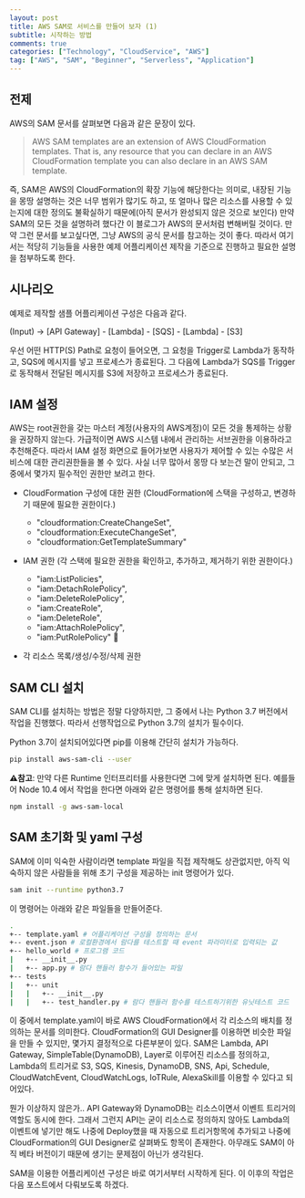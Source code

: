 ```yaml
---
layout: post
title: AWS SAM로 서비스를 만들어 보자 (1)
subtitle: 시작하는 방법
comments: true
categories: ["Technology", "CloudService", "AWS"]
tag: ["AWS", "SAM", "Beginner", "Serverless", "Application"]
---
```


## 전제

AWS의 SAM 문서를 살펴보면 다음과 같은 문장이 있다.
> AWS SAM templates are an extension of AWS CloudFormation templates. That is, any resource that you can declare in an AWS CloudFormation template you can also declare in an AWS SAM template.

즉, SAM은 AWS의 CloudFormation의 확장 기능에 해당한다는 의미로, 내장된 기능을 몽땅 설명하는 것은 너무 범위가 많기도 하고, 또 얼마나 많은 리소스를 사용할 수 있는지에 대한 정의도 불확실하기 때문에(아직 문서가 완성되지 않은 것으로 보인다) 만약 SAM의 모든 것을 설명하려 했다간 이 블로그가 AWS의 문서처럼 변해버릴 것이다. 만약 그런 문서를 보고싶다면, 그냥 AWS의 공식 문서를 참고하는 것이 좋다. 따라서 여기서는 적당히 기능들을 사용한 예제 어플리케이션 제작을 기준으로 진행하고 필요한 설명을 첨부하도록 한다.

## 시나리오

예제로 제작할 샘플 어플리케이션 구성은 다음과 같다.

(Input) -> [API Gateway] - [Lambda] - [SQS] - [Lambda] - [S3]

우선 어떤 HTTP(S) Path로 요청이 들어오면, 그 요청을 Trigger로 Lambda가 동작하고, SQS에 메시지를 넣고 프로세스가 종료된다. 그 다음에 Lambda가 SQS를 Trigger로 동작해서 전달된 메시지를 S3에 저장하고 프로세스가 종료된다.

## IAM 설정

AWS는 root권한을 갖는 마스터 계정(사용자의 AWS계정)이 모든 것을 통제하는 상황을 권장하지 않는다. 가급적이면 AWS 시스템 내에서 관리하는 서브권한을 이용하라고 추천해준다. 따라서 IAM 설정 화면으로 들어가보면 사용자가 제어할 수 있는 수많은 서비스에 대한 관리권한들을 볼 수 있다. 사실 너무 많아서 몽땅 다 보는건 말이 안되고, 그 중에서 몇가지 필수적인 권한만 보려고 한다.

* CloudFormation 구성에 대한 권한 (CloudFormation에 스택을 구성하고, 변경하기 때문에 필요한 권한이다.)
  * "cloudformation:CreateChangeSet",
  * "cloudformation:ExecuteChangeSet",
  * "cloudformation:GetTemplateSummary"

* IAM 권한 (각 스택에 필요한 권한을 확인하고, 추가하고, 제거하기 위한 권한이다.)
  * "iam:ListPolicies",
  * "iam:DetachRolePolicy",
  * "iam:DeleteRolePolicy",
  * "iam:CreateRole",
  * "iam:DeleteRole",
  * "iam:AttachRolePolicy",
  * "iam:PutRolePolicy"

* 각 리소스 목록/생성/수정/삭제 권한

## SAM CLI 설치

SAM CLI를 설치하는 방법은 정말 다양하지만, 그 중에서 나는 Python 3.7 버전에서 작업을 진행했다. 따라서 선행작업으로 Python 3.7의 설치가 필수이다.

Python 3.7이 설치되어있다면 pip를 이용해 간단히 설치가 가능하다.

```bash
pip install aws-sam-cli --user
```

**⚠️참고**: 만약 다른 Runtime 인터프리터를 사용한다면 그에 맞게 설치하면 된다. 예를들어 Node 10.4 에서 작업을 한다면 아래와 같은 명령어를 통해 설치하면 된다.

```bash
npm install -g aws-sam-local
```

## SAM 초기화 및 yaml 구성

SAM에 이미 익숙한 사람이라면 template 파일을 직접 제작해도 상관없지만, 아직 익숙하지 않은 사람들을 위해 초기 구성을 제공하는 init 명령어가 있다.

```bash
sam init --runtime python3.7
```

이 명령어는 아래와 같은 파일들을 만들어준다.

```bash
.
+-- template.yaml # 어플리케이션 구성을 정의하는 문서
+-- event.json # 로컬환경에서 람다를 테스트할 때 event 파라미터로 입력되는 값
+-- hello_world # 프로그램 코드
|   +-- __init__.py
|   +-- app.py # 람다 핸들러 함수가 들어있는 파일
+-- tests
|   +-- unit
|   |   +-- __init__.py
|   |   +-- test_handler.py # 람다 핸들러 함수를 테스트하기위한 유닛테스트 코드
```

이 중에서 template.yaml이 바로 AWS CloudFormation에서 각 리소스의 배치를 정의하는 문서를 의미한다. CloudFormation의 GUI Designer를 이용하면 비슷한 파일을 만들 수 있지만, 몇가지 결정적으로 다른부분이 있다. SAM은 Lambda, API Gateway, SimpleTable(DynamoDB), Layer로 이루어진 리소스를 정의하고, Lambda의 트리거로 S3, SQS, Kinesis, DynamoDB, SNS, Api, Schedule, CloudWatchEvent, CloudWatchLogs, IoTRule, AlexaSkill를 이용할 수 있다고 되어있다.

뭔가 이상하지 않은가.. API Gateway와 DynamoDB는 리소스이면서 이벤트 트리거의 역할도 동시에 한다. 그래서 그런지 API는 굳이 리소스로 정의하지 않아도 Lambda의 이벤트에 넣기만 해도 나중에 Deploy했을 때 자동으로 트리거항목에 추가되고 나중에 CloudFormation의 GUI Designer로 살펴봐도 항목이 존재한다. 아무래도 SAM이 아직 베타 버전이기 때문에 생기는 문제점이 아닌가 생각된다.

SAM을 이용한 어플리케이션 구성은 바로 여기서부터 시작하게 된다. 이 이후의 작업은 다음 포스트에서 다뤄보도록 하겠다.
